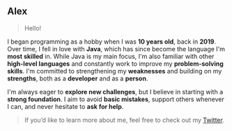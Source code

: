 ## Alex

> Hello!

I began programming as a hobby when I was **10 years old**, back in **2019**. Over time, I fell in love with **Java**, which has since become the language I'm **most skilled** in. While Java is my main focus, I'm also familiar with other **high-level languages** and constantly work to improve my **problem-solving skills**. I'm committed to strengthening my **weaknesses** and building on my **strengths**, both as a **developer** and as a **person**.

I'm always eager to **explore new challenges**, but I believe in starting with a **strong foundation**. I aim to avoid **basic mistakes**, support others whenever I can, and never hesitate to **ask for help**.

> If you’d like to learn more about me, feel free to check out my [Twitter](https://x.com/AlexVierOliveir).
